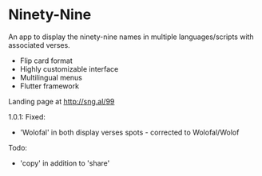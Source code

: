 # Ninety-Nine

An app to display the ninety-nine names in multiple languages/scripts with associated verses. 
* Flip card format
* Highly customizable interface
* Multilingual menus
* Flutter framework

Landing page at http://sng.al/99

1.0.1:
Fixed: 
- 'Wolofal' in both display verses spots - corrected to Wolofal/Wolof

Todo:
- 'copy' in addition to 'share'

